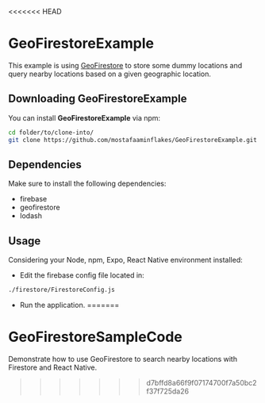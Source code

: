 <<<<<<< HEAD
# GeoFirestoreExample

This example is using [GeoFirestore](https://github.com/geofirestore/geofirestore-js) to store some dummy locations and query nearby locations based on a given geographic location.

## Downloading GeoFirestoreExample

You can install **GeoFirestoreExample** via npm:

```bash
cd folder/to/clone-into/
git clone https://github.com/mostafaaminflakes/GeoFirestoreExample.git
```

## Dependencies
Make sure to install the following dependencies:
* firebase
* geofirestore
* lodash

## Usage

Considering your Node, npm, Expo, React Native environment installed:

-   Edit the firebase config file located in:

```bash
./firestore/FirestoreConfig.js
```

-   Run the application.
=======
# GeoFirestoreSampleCode
Demonstrate how to use GeoFirestore to search nearby locations with Firestore and React Native.
>>>>>>> d7bffd8a66f9f07174700f7a50bc2f37f725da26
